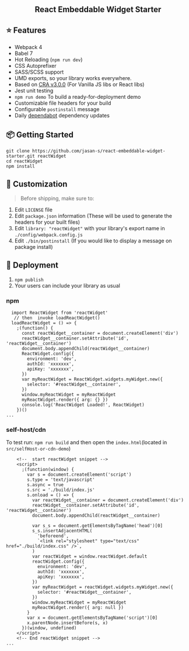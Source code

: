  <div align="center">
  <h2>React Embeddable Widget Starter</h2>

</div>

## ⭐️ Features

- Webpack 4
- Babel 7
- Hot Reloading (`npm run dev`)
- CSS Autoprefixer
- SASS/SCSS support
- UMD exports, so your library works everywhere.
- Based on [CRA v3.0.0](https://github.com/facebook/create-react-app/releases/tag/v3.0.0) (For Vanilla JS libs or React libs)
- Jest unit testing
- `npm run demo` To build a ready-for-deployment demo
- Customizable file headers for your build
- Configurable `postinstall` message
- Daily [dependabot](https://dependabot.com) dependency updates

## 📦 Getting Started

```
git clone https://github.com/jasan-s/react-embeddable-widget-starter.git reactWidget
cd reactWidget
npm install
```

## 💎 Customization

> Before shipping, make sure to:

1. Edit `LICENSE` file
2. Edit `package.json` information (These will be used to generate the headers for your built files)
3. Edit `library: "reactWidget"` with your library's export name in `./config/webpack.config.js`
4. Edit `./bin/postinstall` (If you would like to display a message on package install)

## 🚀 Deployment

1. `npm publish`
2. Your users can include your library as usual

### npm

```
  import ReactWidget from 'reactWidget'
   // then  invoke loadReactWidget()
  loadReactWidget = () => {
    ;(function() {
      const reactWidget__container = document.createElement('div')
      reactWidget__container.setAttribute('id', 'reactWidget__container')
      document.body.appendChild(reactWidget__container)
      ReactWidget.config({
        environment: 'dev',
        authId: 'xxxxxxx',
        apiKey: 'xxxxxxx',
      })
      var myReactWidget = ReactWidget.widgets.myWidget.new({
        selector: '#reactWidget__container',
      })
      window.myReactWidget = myReactWidget
      myReactWidget.render({ arg: {} })
      console.log('ReactWidget Loaded!', ReactWidget)
    })()
...
```

### self-host/cdn

To test run: `npm run build` and then open the `index.html`(located in `src/selfHost-or-cdn-demo`)

```
    <!--  start reactWidget snippet -->
    <script>
      ;(function(window) {
        var s = document.createElement('script')
        s.type = 'text/javascript'
        s.async = true
        s.src = './build/index.js'
        s.onload = () => {
          var reactWidget__container = document.createElement('div')
          reactWidget__container.setAttribute('id', 'reactWidget__container')
          document.body.appendChild(reactWidget__container)

          var s_s = document.getElementsByTagName('head')[0]
          s_s.insertAdjacentHTML(
            'beforeend',
            `<link rel="stylesheet" type="text/css" href="./build/index.css" />`,
          )
          var reactWidget = window.reactWidget.default
          reactWidget.config({
            environment: 'dev',
            authId: 'xxxxxxx',
            apiKey: 'xxxxxxx',
          })
          var myReactWidget = reactWidget.widgets.myWidget.new({
            selector: '#reactWidget__container',
          })
          window.myReactWidget = myReactWidget
          myReactWidget.render({ arg: null })
        }
        var x = document.getElementsByTagName('script')[0]
        x.parentNode.insertBefore(s, x)
      })(window, undefined)
    </script>
    <!-- End reactWidget snippet -->
...
```

